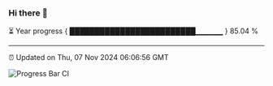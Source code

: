 ### Hi there 👋

⏳ Year progress { █████████████████████████▁▁▁▁▁ } 85.04 %

---

⏰ Updated on Thu, 07 Nov 2024 06:06:56 GMT

![Progress Bar CI](https://github.com/liununu/liununu/workflows/Progress%20Bar%20CI/badge.svg)

